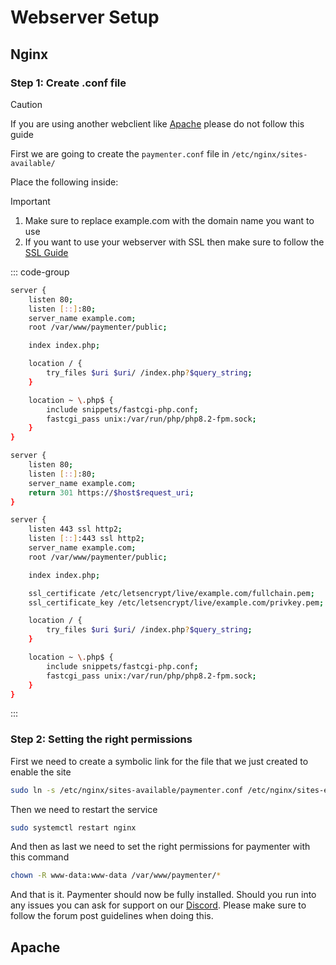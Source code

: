 # Webserver Setup



## Nginx

### Step 1: Create .conf file

> [!CAUTION]
> If you are using another webclient like [Apache](#apache) please do not follow this guide

First we are going to create the ```paymenter.conf``` file in ```/etc/nginx/sites-available/```

&NewLine;

Place the following inside:

> [!IMPORTANT]
>
> 1. Make sure to replace example.com with the domain name you want to use
> 2. If you want to use your webserver with SSL then make sure to follow the [SSL Guide](/docs/guides/SSL.md)

::: code-group

```bash [Nginx without SSL]{4}
server {
    listen 80;
    listen [::]:80;
    server_name example.com;
    root /var/www/paymenter/public;

    index index.php;

    location / {
        try_files $uri $uri/ /index.php?$query_string;
    }

    location ~ \.php$ {
        include snippets/fastcgi-php.conf;
        fastcgi_pass unix:/var/run/php/php8.2-fpm.sock;
    }
}
```

```bash [Nginx with SSL]{4,11,16-17}
server {
    listen 80;
    listen [::]:80;
    server_name example.com;
    return 301 https://$host$request_uri;
}

server {
    listen 443 ssl http2;
    listen [::]:443 ssl http2;
    server_name example.com;
    root /var/www/paymenter/public;

    index index.php;

    ssl_certificate /etc/letsencrypt/live/example.com/fullchain.pem;
    ssl_certificate_key /etc/letsencrypt/live/example.com/privkey.pem;

    location / {
        try_files $uri $uri/ /index.php?$query_string;
    }

    location ~ \.php$ {
        include snippets/fastcgi-php.conf;
        fastcgi_pass unix:/var/run/php/php8.2-fpm.sock;
    }
}
```
:::

### Step 2: Setting the right permissions

First we need to create a symbolic link for the file that we just created to enable the site
```bash
sudo ln -s /etc/nginx/sites-available/paymenter.conf /etc/nginx/sites-enabled/
```
Then we need to restart the service
```bash
sudo systemctl restart nginx
```

And then as last we need to set the right permissions for paymenter with this command
```bash
chown -R www-data:www-data /var/www/paymenter/*
```

And that is it. Paymenter should now be fully installed. Should you run into any issues you can ask for support on our [Discord](https://discord.gg/kReEAQteFy). Please make sure to follow the forum post guidelines when doing this.

## Apache
